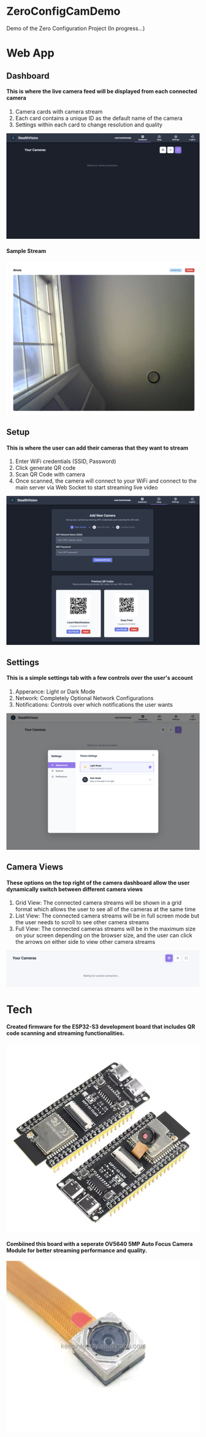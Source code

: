 # ZeroConfigCamDemo
Demo of the Zero Configuration Project (In progress...)

# Web App
## Dashboard
#### This is where the live camera feed will be displayed from each connected camera
1. Camera cards with camera stream
2. Each card contains a unique ID as the default name of the camera
3. Settings within each card to change resolution and quality
   
![alt text](https://github.com/neel-kotichintala/ZeroConfigCamDemo/raw/main/demo/dashboard.png)

#### Sample Stream

![alt text](https://github.com/neel-kotichintala/ZeroConfigCamDemo/raw/main/demo/sample_stream.png)

## Setup
#### This is where the user can add their cameras that they want to stream
1. Enter WiFi credentials (SSID, Password)
2. Click generate QR code
3. Scan QR Code with camera
4. Once scanned, the camera will connect to your WiFi and connect to the main server via Web Socket to start streaming live video

![alt text](https://github.com/neel-kotichintala/ZeroConfigCamDemo/raw/main/demo/setup.png)

## Settings
#### This is a simple settings tab with a few controls over the user's account
1. Apperance: Light or Dark Mode
2. Network: Completely Optional Network Configurations
3. Notifications: Controls over which notifications the user wants

![alt text](https://github.com/neel-kotichintala/ZeroConfigCamDemo/raw/main/demo/settings.png)

## Camera Views
#### These options on the top right of the camera dashboard allow the user dynamically switch between different camera views
1. Grid View: The connected camera streams will be shown in a grid format which allows the user to see all of the cameras at the same time
2. List View: The connected camera streams will be in full screen mode but the user needs to scroll to see other camera streams
3. Full View: The connected cameras streams will be in the maximum size on your screen depending on the browser size, and the user can click the arrows on either side to view other camera streams

![alt text](https://github.com/neel-kotichintala/ZeroConfigCamDemo/raw/main/demo/camera_view.png)

# Tech
#### Created firmware for the ESP32-S3 development board that includes QR code scanning and streaming functionalities.

![alt text](https://github.com/neel-kotichintala/ZeroConfigCamDemo/raw/main/demo/board.png)

#### Combiined this board with a seperate OV5640 5MP Auto Focus Camera Module for better streaming performance and quality.

![alt text](https://github.com/neel-kotichintala/ZeroConfigCamDemo/raw/main/demo/camera.png)


